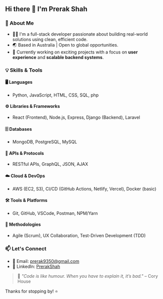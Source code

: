## Hi there 👋 I'm Prerak Shah

### 🚀 About Me
- 🧑‍💻 I'm a full-stack developer passionate about building real-world solutions using clean, efficient code.
- 🌏 Based in Australia | Open to global opportunities.
- 💼 Currently working on exciting projects with a focus on **user experience** and **scalable backend systems**.

### 💡 Skills & Tools

#### 🖥️ Languages
- Python, JavaScript, HTML, CSS, SQL, php

#### ⚙️ Libraries & Frameworks
- React (Frontend), Node.js, Express, Django (Backend), Laravel

#### 🗄️ Databases
- MongoDB, PostgreSQL, MySQL

#### 🔌 APIs & Protocols
- RESTful APIs, GraphQL, JSON, AJAX

#### ☁️ Cloud & DevOps
- AWS (EC2, S3), CI/CD (GitHub Actions, Netlify, Vercel), Docker (basic)

#### 🛠️ Tools & Platforms
- Git, GitHub, VSCode, Postman, NPM/Yarn

#### 🔄 Methodologies
- Agile (Scrum), UX Collaboration, Test-Driven Development (TDD)

### 📫 Let's Connect
- 📧 Email: prerak9350@gmail.com 
- 💼 LinkedIn: [PrerakShah](https://www.linkedin.com/in/prerak-shah-1a6296273/)

> 💬 *"Code is like humour. When you have to explain it, it’s bad."* – Cory House

Thanks for stopping by! ⭐
<!--
**perk5/perk5** is a ✨ _special_ ✨ repository because its `README.md` (this file) appears on your GitHub profile.

Here are some ideas to get you started:

- 🔭 I’m currently working on ...
- 🌱 I’m currently learning ...
- 👯 I’m looking to collaborate on ...
- 🤔 I’m looking for help with ...
- 💬 Ask me about ...
- 📫 How to reach me: ...
- 😄 Pronouns: ...
- ⚡ Fun fact: ...
-->
